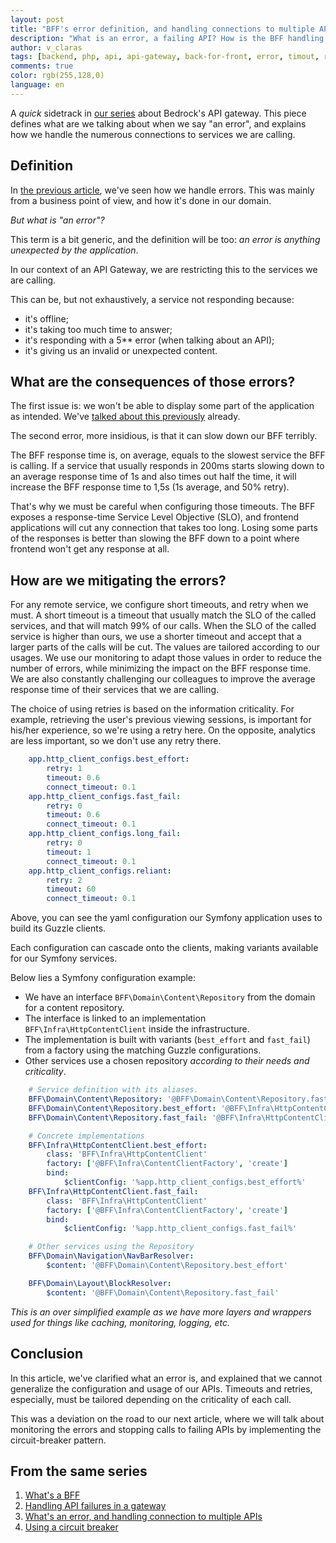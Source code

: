```yaml
---
layout: post
title: "BFF's error definition, and handling connections to multiple API"
description: "What is an error, a failing API? How is the BFF handling connections to multiple API?"
author: v_claras
tags: [backend, php, api, api-gateway, back-for-front, error, timout, retry, slo, guzzle]
comments: true
color: rgb(255,128,0)
language: en
---
```


A _quick_ sidetrack in [our series](#from-the-same-series) about Bedrock's API gateway.
This piece defines what are we talking about when we say "an error", and explains how we handle the numerous connections to services we are calling.

## Definition

In [the previous article](/2022/08/12/backend-fallbacks.html), we've seen how we handle errors.
This was mainly from a business point of view, and how it's done in our domain.

*But what is "an error"?*

This term is a bit generic, and the definition will be too: *an error is anything unexpected by the application*.

In our context of an API Gateway, we are restricting this to the services we are calling.

This can be, but not exhaustively, a service not responding because:
* it's offline;
* it's taking too much time to answer;
* it's responding with a 5** error (when talking about an API);
* it's giving us an invalid or unexpected content.

## What are the consequences of those errors?

The first issue is: we won't be able to display some part of the application as intended.
We've [talked about this previously](https://tech.bedrockstreaming.com/2022/08/12/backend-fallbacks.html#handling-failures) already.

The second error, more insidious, is that it can slow down our BFF terribly.

The BFF response time is, on average, equals to the slowest service the BFF is calling.
If a service that usually responds in 200ms starts slowing down to an average response time of 1s and also times out half the time, it will increase the BFF response time to 1,5s (1s average, and 50% retry).

That's why we must be careful when configuring those timeouts.
The BFF exposes a response-time Service Level Objective (SLO), and frontend applications will cut any connection that takes too long.
Losing some parts of the responses is better than slowing the BFF down to a point where frontend won't get any response at all.

## How are we mitigating the errors?

For any remote service, we configure short timeouts, and retry when we must.
A short timeout is a timeout that usually match the SLO of the called services, and that will match 99% of our calls.
When the SLO of the called service is higher than ours, we use a shorter timeout and accept that a larger parts of the calls will be cut.
The values are tailored according to our usages.
We use our monitoring to adapt those values in order to reduce the number of errors, while minimizing the impact on the BFF response time.
We are also constantly challenging our colleagues to improve the average response time of their services that we are calling.

The choice of using retries is based on the information criticality.
For example, retrieving the user's previous viewing sessions, is important for his/her experience, so we're using a retry here.
On the opposite, analytics are less important, so we don't use any retry there.

```yaml
    app.http_client_configs.best_effort:
        retry: 1
        timeout: 0.6
        connect_timeout: 0.1
    app.http_client_configs.fast_fail:
        retry: 0
        timeout: 0.6
        connect_timeout: 0.1
    app.http_client_configs.long_fail:
        retry: 0
        timeout: 1
        connect_timeout: 0.1
    app.http_client_configs.reliant:
        retry: 2
        timeout: 60
        connect_timeout: 0.1
```
Above, you can see the yaml configuration our Symfony application uses to build its Guzzle clients.

Each configuration can cascade onto the clients, making variants available for our Symfony services.

Below lies a Symfony configuration example:
* We have an interface `BFF\Domain\Content\Repository` from the domain for a content repository.
* The interface is linked to an implementation `BFF\Infra\HttpContentClient` inside the infrastructure.
* The implementation is built with variants (`best_effort` and `fast_fail`) from a factory using the matching Guzzle configurations.
* Other services use a chosen repository *according to their needs and criticality*.

```yaml
    # Service definition with its aliases.
    BFF\Domain\Content\Repository: '@BFF\Domain\Content\Repository.fast_fail'
    BFF\Domain\Content\Repository.best_effort: '@BFF\Infra\HttpContentClient.best_effort'
    BFF\Domain\Content\Repository.fast_fail: '@BFF\Infra\HttpContentClient.fast_fail'

    # Concrete implementations
    BFF\Infra\HttpContentClient.best_effort:
        class: 'BFF\Infra\HttpContentClient'
        factory: ['@BFF\Infra\ContentClientFactory', 'create']
        bind:
            $clientConfig: '%app.http_client_configs.best_effort%'
    BFF\Infra\HttpContentClient.fast_fail:
        class: 'BFF\Infra\HttpContentClient'
        factory: ['@BFF\Infra\ContentClientFactory', 'create']
        bind:
            $clientConfig: '%app.http_client_configs.fast_fail%'

    # Other services using the Repository
    BFF\Domain\Navigation\NavBarResolver:
        $content: '@BFF\Domain\Content\Repository.best_effort'

    BFF\Domain\Layout\BlockResolver:
        $content: '@BFF\Domain\Content\Repository.fast_fail'
```

_This is an over simplified example as we have more layers and wrappers used for things like caching, monitoring, logging, etc._

## Conclusion

In this article, we've clarified what an error is, and explained that we cannot generalize the configuration and usage of our APIs. Timeouts and retries, especially, must be tailored depending on the criticality of each call.

This was a deviation on the road to our next article, where we will talk about monitoring the errors and stopping calls to failing APIs by implementing the circuit-breaker pattern.

## From the same series

1. [What's a BFF](/2022/06/10/backend-bff-intro.html)
2. [Handling API failures in a gateway](/2022/08/12/backend-fallbacks.html)
3. [What's an error, and handling connection to multiple APIs](/2022/08/25/backend-errors-connections.html)
4. [Using a circuit breaker](/2022/09/02/backend-circuit-breaker.html)
